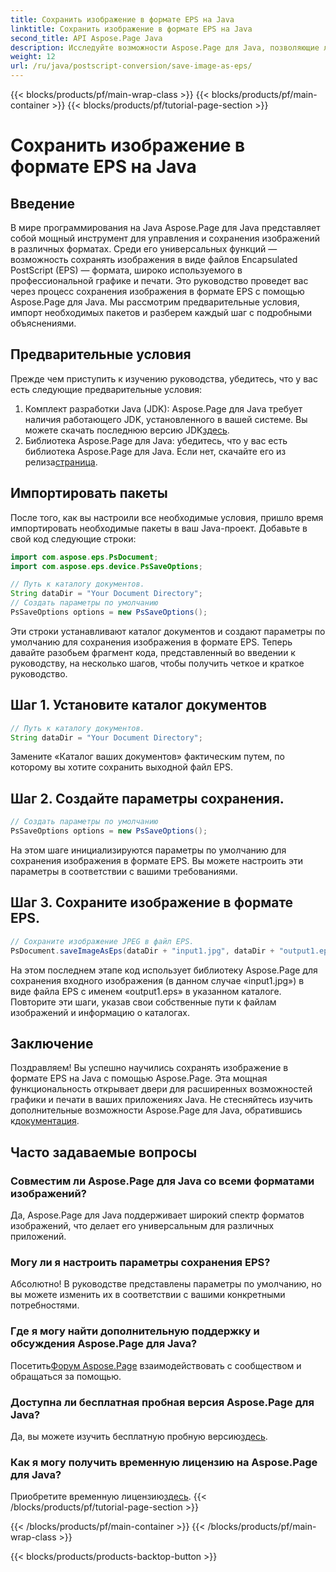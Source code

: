 ```yaml
---
title: Сохранить изображение в формате EPS на Java
linktitle: Сохранить изображение в формате EPS на Java
second_title: API Aspose.Page Java
description: Исследуйте возможности Aspose.Page для Java, позволяющие легко сохранять изображения в формате EPS. Расширьте свои возможности графики и печати с помощью этой универсальной библиотеки Java.
weight: 12
url: /ru/java/postscript-conversion/save-image-as-eps/
---
```


{{< blocks/products/pf/main-wrap-class >}}
{{< blocks/products/pf/main-container >}}
{{< blocks/products/pf/tutorial-page-section >}}

# Сохранить изображение в формате EPS на Java

## Введение
В мире программирования на Java Aspose.Page для Java представляет собой мощный инструмент для управления и сохранения изображений в различных форматах. Среди его универсальных функций — возможность сохранять изображения в виде файлов Encapsulated PostScript (EPS) — формата, широко используемого в профессиональной графике и печати.
Это руководство проведет вас через процесс сохранения изображения в формате EPS с помощью Aspose.Page для Java. Мы рассмотрим предварительные условия, импорт необходимых пакетов и разберем каждый шаг с подробными объяснениями.
## Предварительные условия
Прежде чем приступить к изучению руководства, убедитесь, что у вас есть следующие предварительные условия:
1.  Комплект разработки Java (JDK): Aspose.Page для Java требует наличия работающего JDK, установленного в вашей системе. Вы можете скачать последнюю версию JDK[здесь](https://www.oracle.com/java/technologies/javase-downloads.html).
2.  Библиотека Aspose.Page для Java: убедитесь, что у вас есть библиотека Aspose.Page для Java. Если нет, скачайте его из релиза[страница](https://releases.aspose.com/page/java/).
## Импортировать пакеты
После того, как вы настроили все необходимые условия, пришло время импортировать необходимые пакеты в ваш Java-проект. Добавьте в свой код следующие строки:
```java
import com.aspose.eps.PsDocument;
import com.aspose.eps.device.PsSaveOptions;

// Путь к каталогу документов.
String dataDir = "Your Document Directory";
// Создать параметры по умолчанию
PsSaveOptions options = new PsSaveOptions();
```
Эти строки устанавливают каталог документов и создают параметры по умолчанию для сохранения изображения в формате EPS.
Теперь давайте разобьем фрагмент кода, представленный во введении к руководству, на несколько шагов, чтобы получить четкое и краткое руководство.
## Шаг 1. Установите каталог документов
```java
// Путь к каталогу документов.
String dataDir = "Your Document Directory";
```
Замените «Каталог ваших документов» фактическим путем, по которому вы хотите сохранить выходной файл EPS.
## Шаг 2. Создайте параметры сохранения.
```java
// Создать параметры по умолчанию
PsSaveOptions options = new PsSaveOptions();
```
На этом шаге инициализируются параметры по умолчанию для сохранения изображения в формате EPS. Вы можете настроить эти параметры в соответствии с вашими требованиями.
## Шаг 3. Сохраните изображение в формате EPS.
```java
// Сохраните изображение JPEG в файл EPS.
PsDocument.saveImageAsEps(dataDir + "input1.jpg", dataDir + "output1.eps", options);
```
На этом последнем этапе код использует библиотеку Aspose.Page для сохранения входного изображения (в данном случае «input1.jpg») в виде файла EPS с именем «output1.eps» в указанном каталоге.
Повторите эти шаги, указав свои собственные пути к файлам изображений и информацию о каталогах.
## Заключение
Поздравляем! Вы успешно научились сохранять изображение в формате EPS на Java с помощью Aspose.Page. Эта мощная функциональность открывает двери для расширенных возможностей графики и печати в ваших приложениях Java.
 Не стесняйтесь изучить дополнительные возможности Aspose.Page для Java, обратившись к[документация](https://reference.aspose.com/page/java/).
## Часто задаваемые вопросы
### Совместим ли Aspose.Page для Java со всеми форматами изображений?
Да, Aspose.Page для Java поддерживает широкий спектр форматов изображений, что делает его универсальным для различных приложений.
### Могу ли я настроить параметры сохранения EPS?
Абсолютно! В руководстве представлены параметры по умолчанию, но вы можете изменить их в соответствии с вашими конкретными потребностями.
### Где я могу найти дополнительную поддержку и обсуждения Aspose.Page для Java?
 Посетить[Форум Aspose.Page](https://forum.aspose.com/c/page/39) взаимодействовать с сообществом и обращаться за помощью.
### Доступна ли бесплатная пробная версия Aspose.Page для Java?
 Да, вы можете изучить бесплатную пробную версию[здесь](https://releases.aspose.com/).
### Как я могу получить временную лицензию на Aspose.Page для Java?
 Приобретите временную лицензию[здесь](https://purchase.aspose.com/temporary-license/).
{{< /blocks/products/pf/tutorial-page-section >}}

{{< /blocks/products/pf/main-container >}}
{{< /blocks/products/pf/main-wrap-class >}}

{{< blocks/products/products-backtop-button >}}
